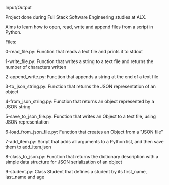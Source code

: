 Input/Output

Project done during Full Stack Software Engineering studies at ALX.

Aims to learn how to open, read, write and append files from a script in Python.

Files:

0-read_file.py: Function that reads a text file and prints it to stdout

1-write_file.py: Function that writes a string to a text file and returns the number of characters written

2-append_write.py: Function that appends a string at the end of a text file

3-to_json_string.py: Function that returns the JSON representation of an object

4-from_json_string.py: Function that returns an object represented by a JSON string

5-save_to_json_file.py: Function that writes an Object to a text file, using JSON representation

6-load_from_json_file.py: Function that creates an Object from a "JSON file"

7-add_item.py: Script that adds all arguments to a Python list, and then save them to add_item.json

8-class_to_json.py: Function that returns the dictionary description with a simple data structure for
JSON serialization of an object

9-student.py: Class Student that defines a student by its first_name, last_name and age



